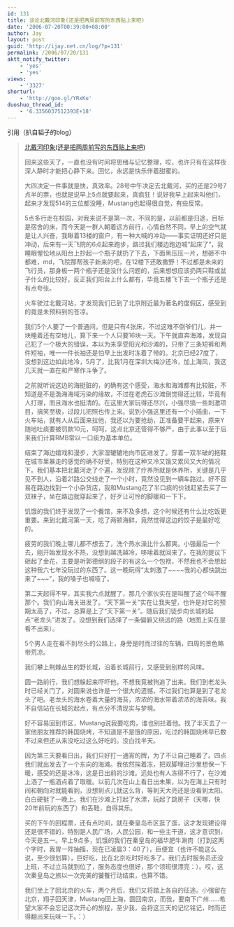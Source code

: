 ```yaml
---
id: 131
title: 谈论北戴河印象(还是把两周前写的东西贴上来吧)
date: '2006-07-20T00:39:00+08:00'
author: Jay
layout: post
guid: 'http://ijay.net.cn/log/?p=131'
permalink: /2006/07/20/131
aktt_notify_twitter:
    - 'yes'
    - 'yes'
views:
    - '3327'
shorturl:
    - 'http://goo.gl/YRxKu'
duoshuo_thread_id:
    - '6.3356037512393E+18'
---
```


<p> </p><p>引用（扒自韬子的blog） <blockquote><a href="http://fqy8341.spaces.msn.com/blog/cns!CBF37F4624E94ACC!162.entry">北戴河印象(还是把两周前写的东西贴上来吧)</a><br /><div>
<p>回来这些天了，一直也没有时间将思绪与记忆整理，哎，也许只有在这样夜深人静时才能把心静下来。回忆，永远是快乐伴着甜蜜的。































































































































































































































































































































































































































































































































</p><p>大四决定一件事就是快，真效率。28号中午决定去北戴河，买的还是29号7点半的票，也就是说早上5点就要起来，真疯狂！说好我早上起来叫他们，起来才发现514的三位都没睡，Mustang也起得很自觉，有些反常。































































































































































































































































</p><p>5点多行走在校园，对我来说不是第一次，不同的是，以前都是归途，目标是宿舍的床，而今天是一群人朝着远方前行，心情自然不同，早上的空气就是让人兴奋，我瞅着13楼的窗户，有一种大喊的冲动——事实证明还好只是冲动，后来有一天飞院的6点起来跑步，路过我们楼边跑边喊“起床了”，我睡眼惺忪地从阳台上抄起一个瓶子就扔了下去，下面黑压压一片，想砸不中都难，md，飞院那帮孩子新来的吧，在12楼下还敢撒野！不过都是未来的飞行员，那身板一两个瓶子还是没什么问题的，后来想想应该扔两只鞋或盆子什么的比较好，反正我们阳台上什么都有，毕竟五楼飞下去一个瓶子还是有点夸张。































































































































































































































































































































































































































































































































</p><p>
</p><p>火车驶过北戴河站，才发现我们已到了北京附近最为著名的度假区，感受到的竟是未预料到的苍凉。































































































































































































































































































































































































































































































































</p><p>我们5个人要了一个普通间，但是只有4张床，不过这难不倒爷们儿，并一块睡着还有空地儿，算下来一个人只要16块一天。下午就直奔海滩，发现自己犯了一个极大的错误，本以为来享受阳光和沙滩的，只带了三条短裤和两件短袖，唯一一件长袖还是怕早上出发时冻着了带的。北京已经27度了，没想到这边如此地冷，5月了，比我1月在深圳大梅沙还冷，加上海风，我这几天就一直在和严寒作斗争了。































































































































































































































































































































































































































































































































</p><p>之前就听说这边的海挺脏的，的确有这个感受，海水和海滩都有比较脏，不知道是不是渤海海域污染的缘故，不过在老虎石沙滩倒觉得还比较，毕竟有人打理，而且海水也挺清的。在这里大家玩得还尽兴，小强尽搞一些刺激项目，搞笑至极，过段儿把照也传上来。说到小强这里还有一个小插曲，一下火车站，就有人从后面来拉他，我还以为要抢劫，正准备要干起来，原来Y随地吐痰要被罚款10元，呵呵，这点北京还管得不够严，由于此事以至于后来我们计算RMB常以一口痰为基本单位。































































































































































































































































































































































































































































































































</p><p>结束了海边嬉戏和漫步，大家湿辘辘地向市区进发了。穿着一双半破的拖鞋在城市里暴走的感觉的确不好受，特别在这种又冷又饿又累风又大的情况下。我们基本把北戴河走了个遍，发现除了疗养所就是休养所，关键是几乎见不到人，沿着21路公交线走了一个小时，竟然没见到一辆车路过。好不容易在路边找到一个小杂货店，我和Mustang花了半口痰的价钱赶紧去买了一双袜子，坐在路边就穿起来了，好歹让可怜的脚暖和一下下。































































































































































































































































































































































































































































































































</p><p>饥饿的我们终于发现了一个餐馆，来不及多想，这个时候还有什么比吃饭更重要。来到北戴河第一天，吃了两顿海鲜，竟然觉得这边的饺子是最好吃的。































































































































































































































































































































































































































































































































</p><p>疲劳的我们晚上哪儿都不想去了，洗个热水澡比什么都爽。小强最后一个去，刚开始发现水不热，没想到越洗越冷，哆嗦着就回来了。在我的提议下砸起了金花，主要是听郭德纲的段子的有这么一个包袱，不然我也不会想起这种我六七年没玩过的东西了。这一晚玩得“太刺激了~~~~我的心都快跳出来了~~~”，我的嗓子也喊哑了。































































































































































































































































































































































































































































































































</p><p>
</p><p>第二天起得不早，其实我六点就醒了，那几个家伙实在是叫醒了这个叫不醒那个。我们向山海关进发了。“天下第一关”实在让我失望，也许是对它的预期太高了，不过，总算是上了“天下第一关”。随后我们徒步向长城的起点“老龙头”进发了。没想到我们选择了一条偏僻又绕远的路（地图上实在是看不出来）。































































































































































































































































































































































































































































































































</p><p>5个男人走在看不到尽头的公路上，身旁是时而过往的车辆，四周的景色略带荒凉。































































































































































































































































































































































































































































































































</p><p>我们攀上荆棘丛生的野长城，沿着长城前行，又感受到别样的风味。































































































































































































































































































































































































































































































































</p><p>圆一路前行，我们想躲起来吓吓他，不想我竟被狗追了出来。我们到老龙头时已经关门了，对圆来说也许是一个很大的遗憾，不过我们也算是到了老龙头了吧。老龙头的海水卷着大量的海苔，浓浓的海水带着浓浓的海苔味。我不自信站在长城的起点，有点分不清现实与梦境。































































































































































































































































































































































































































































































































</p><p>好不容易回到市区，Mustang说我要吃肉，谁也别拦着他。找了半天去了一家他朋友推荐的韩国烧烤，不知道是不是饿的原因，吃过的韩国烧烤早已数不过来但还从来没吃过这么好吃的。没白找半天。































































































































































































































































































































































































































































































































</p><p>
</p><p>因为第三天要看日出，我们只好打一通宵的牌，为了不让自己睡着了。四点我们就出发去了一个东向的海滩。我依然挨着冻，把双脚埋进沙里想保一下暖，感受的还是冰冷，这是日出前的沙滩。远处也有人冻得不行了，在沙滩上洒了一瓶酒点着了取暖。以前几次在山上看日出未果，以为在海上只有时间和朝向对就能看到，没想到点儿就这么背，等到天大亮还是没看到太阳。白白硬挺了一晚上。我们在沙滩上打起了水漂，玩起了跳房子（天哪，快20年前玩的东西了）和丢鞋，自得其乐。































































































































































































































































































































































































































































































































</p><p>买的下午的回程票，还有点时间，就在秦皇岛市区逛了逛，这才发现建设得还是很不错的，特别是人民广场，人民公园，和一些主干道，这才意识到，今天是五一。早上9点多，饥饿的我们在秦皇岛的福华肥牛涮肉（打到这两个字时，我胃一阵抽搐，现在已凌晨3：40了），巨便宜（也许不能这么说，至少很划算），巨好吃，比在北京吃时好吃多了。我们去时服务员还没上班，不过立马就到位了，服务态度也很好，那个领班很漂亮：）。哎，这次秦皇岛之旅以一次完美的饕餮行动结束，也算不错。































































































































































































































































































































































































































































































































</p><p>
</p><p>我们坐上了回北京的火车，两个月后，我们又将踏上各自的征途。小强留在北京，翔子回天津，Mustang回上海，圆回南京，而我，要南下广州……希望大家不会忘记这次开心的旅程，至少我，会将这三天的记忆铭记，时而还得翻出来玩味一下。：）</p></div></blockquote></p>